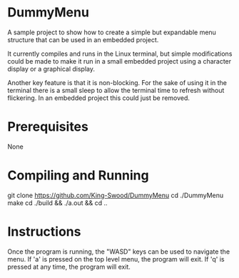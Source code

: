 # DummyMenu
A sample project to show how to create a simple but expandable menu structure that can be used in an embedded project.

It currently compiles and runs in the Linux terminal, but simple modifications could be made to make it run in a small embedded project using a character display or a graphical display.

Another key feature is that it is non-blocking.
For the sake of using it in the terminal there is a small sleep to allow the terminal time to refresh without flickering.
In an embedded project this could just be removed.

# Prerequisites
None

# Compiling and Running
git clone https://github.com/King-Swood/DummyMenu
cd ./DummyMenu
make
cd ./build && ./a.out && cd ..

# Instructions
Once the program is running, the "WASD" keys can be used to navigate the menu.
If 'a' is pressed on the top level menu, the program will exit.
If 'q' is pressed at any time, the program will exit.
